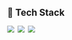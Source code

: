
## 	:rocket: Tech Stack 

<p>
  <img src="https://img.shields.io/badge/Java-007396?style=flat-square&logo=Java&logoColor=white"/>&nbsp
  <img src="https://img.shields.io/badge/HTML5-E34F26?style=flat-square&logo=HTML5&logoColor=white"/>&nbsp 
  <img src="https://img.shields.io/badge/CSS3-1572B6?style=flat-square&logo=CSS3&logoColor=white"/>&nbsp
</p>


